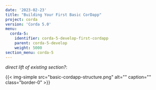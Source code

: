 ```yaml
---
date: '2023-02-23'
title: "Building Your First Basic CorDapp"
project: corda
version: 'Corda 5.0'
menu:
  corda-5:
    identifier: corda-5-develop-first-cordapp
    parent: corda-5-develop
    weight: 5000
section_menu: corda-5
---
```

_direct lift of existing section?_:

{{< img-simple src="basic-cordapp-structure.png" alt="" caption="" class="border-0" >}}